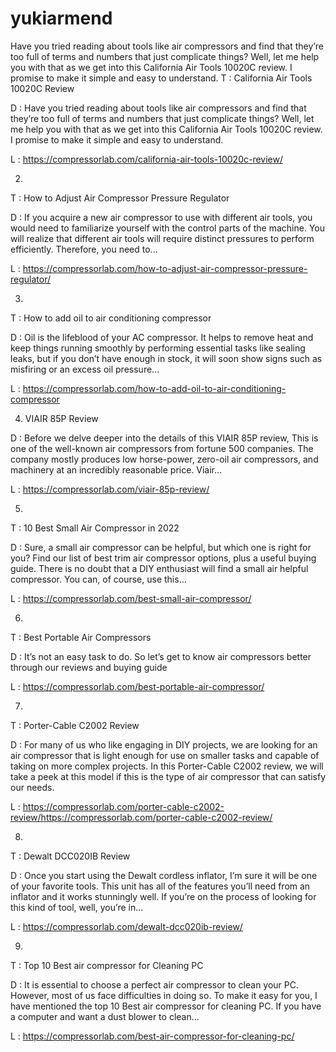 # yukiarmend
Have you tried reading about tools like air compressors and find that they’re too full of terms and numbers that just complicate things? Well, let me help you with that as we get into this California Air Tools 10020C review. I promise to make it simple and easy to understand.
T : California Air Tools 10020C Review

D : Have you tried reading about tools like air compressors and find that they’re too full of terms and numbers that just complicate things? Well, let me help you with that as we get into this California Air Tools 10020C review. I promise to make it simple and easy to understand.

L : https://compressorlab.com/california-air-tools-10020c-review/


2. 

T : How to Adjust Air Compressor Pressure Regulator

D : If you acquire a new air compressor to use with different air tools, you would need to familiarize yourself with the control parts of the machine. You will realize that different air tools will require distinct pressures to perform efficiently. Therefore, you need to...

L : https://compressorlab.com/how-to-adjust-air-compressor-pressure-regulator/


3. 

T : How to add oil to air conditioning compressor

D : Oil is the lifeblood of your AC compressor. It helps to remove heat and keep things running smoothly by performing essential tasks like sealing leaks, but if you don’t have enough in stock, it will soon show signs such as misfiring or an excess oil pressure...

L : https://compressorlab.com/how-to-add-oil-to-air-conditioning-compressor


4. VIAIR 85P Review

D : Before we delve deeper into the details of this VIAIR 85P review, This is one of the well-known air compressors from fortune 500 companies. The company mostly produces low horse-power, zero-oil air compressors, and machinery at an incredibly reasonable price. Viair...

L : https://compressorlab.com/viair-85p-review/


5.  

T : 10 Best Small Air Compressor in 2022

D : Sure, a small air compressor can be helpful, but which one is right for you? Find our list of best trim air compressor options, plus a useful buying guide. There is no doubt that a DIY enthusiast will find a small air helpful compressor. You can, of course, use this...

L : https://compressorlab.com/best-small-air-compressor/


6.  

T : Best Portable Air Compressors

D : It’s not an easy task to do. So let’s get to know air compressors better through our reviews and buying guide

L : https://compressorlab.com/best-portable-air-compressor/


7.  

T : Porter-Cable C2002 Review

D : For many of us who like engaging in DIY projects, we are looking for an air compressor that is light enough for use on smaller tasks and capable of taking on more complex projects. In this Porter-Cable C2002 review, we will take a peek at this model if this is the type of air compressor that can satisfy our needs.

L : https://compressorlab.com/porter-cable-c2002-review/https://compressorlab.com/porter-cable-c2002-review/


8.  

T : Dewalt DCC020IB Review

D : Once you start using the Dewalt cordless inflator, I’m sure it will be one of your favorite tools. This unit has all of the features you’ll need from an inflator and it works stunningly well. If you’re on the process of looking for this kind of tool, well, you’re in...

L : https://compressorlab.com/dewalt-dcc020ib-review/


9.  

T : Top 10 Best air compressor for Cleaning PC

D : It is essential to choose a perfect air compressor to clean your PC. However, most of us face difficulties in doing so. To make it easy for you, I have mentioned the top 10 Best air compressor for cleaning PC.  If you have a computer and want a dust blower to clean...

L : https://compressorlab.com/best-air-compressor-for-cleaning-pc/

